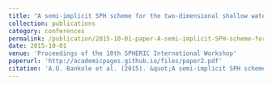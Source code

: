 ```yaml
---
title: "A semi-implicit SPH scheme for the two-dimensional shallow water equations"
collection: publications
category: conferences
permalink: /publication/2015-10-01-paper-A-semi-implicit-SPH-scheme-for-the-two-dimensional-shallow-water-equations
date: 2015-10-01
venue: 'Proceedings of the 10th SPHERIC International Workshop'
paperurl: 'http://academicpages.github.io/files/paper2.pdf'
citation: 'A.O. Bankole et al. (2015). &quot;A semi-implicit SPH scheme for the two-dimensional shallow water equations.&quot; <i>Proceedings of the 10th SPHERIC International Workshop</i>.'
---
```


